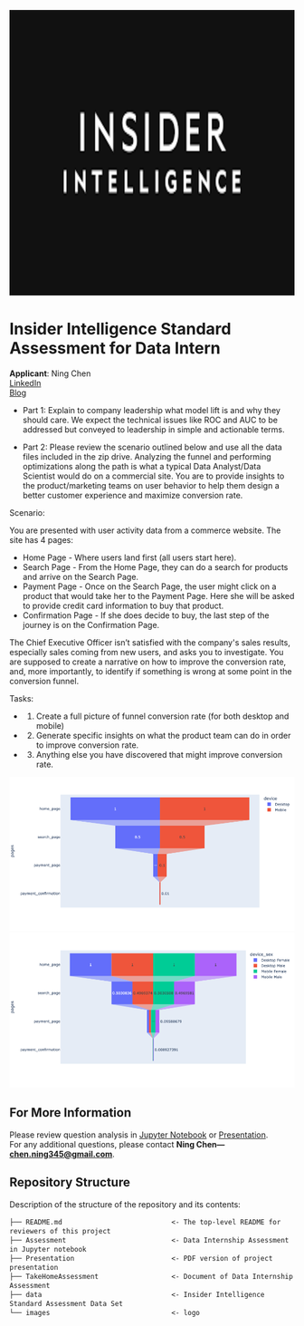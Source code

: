 <p>
<img src="images/Insider-Intelligence.png" width="900" height="504">
</p>

# Insider Intelligence Standard Assessment for Data Intern

**Applicant**: Ning Chen \
[LinkedIn](https://www.linkedin.com/in/ningchen345/) \
[Blog](https://kinder-chen.medium.com)

- Part 1:
Explain to company leadership what model lift is and why they should care. We expect the technical issues like ROC and AUC to be addressed but conveyed to leadership in simple and actionable terms.

- Part 2:
Please review the scenario outlined below and use all the data files included in the zip drive. Analyzing the funnel and performing optimizations along the path is what a typical Data Analyst/Data Scientist would do on a commercial site. You are to provide insights to the product/marketing teams on user behavior to help them design a better customer experience and maximize conversion rate.

Scenario:

You are presented with user activity data from a commerce website. The site has 4 pages:
- Home Page - Where users land first (all users start here).
- Search Page - From the Home Page, they can do a search for products and arrive on the Search Page.
- Payment Page - Once on the Search Page, the user might click on a product that would take her to the Payment Page. Here she will be asked to provide credit card information to buy that product.
- Confirmation Page - If she does decide to buy, the last step of the journey is on the Confirmation Page.

The Chief Executive Officer isn’t satisfied with the company's sales results, especially sales coming from new users, and asks you to investigate. You are supposed to create a narrative on how to improve the conversion rate, and, more importantly, to identify if something is wrong at some point in the conversion funnel.

Tasks:
- 1. Create a full picture of funnel conversion rate (for both desktop and mobile)
- 2. Generate specific insights on what the product team can do in order to improve conversion rate.
- 3. Anything else you have discovered that might improve conversion rate.


![graph](/images/funnel1.png)
![graph](/images/funnel2.png)



## For More Information

Please review question analysis in [Jupyter Notebook](https://github.com/ghcn345/Insider-Intelligence-Assessment/blob/master/Assessment.ipynb) or [Presentation](https://github.com/ghcn345/Insider-Intelligence-Assessment/blob/master/Presentation.pdf). \
For any additional questions, please contact **Ning Chen—chen.ning345@gmail.com**.

## Repository Structure

Description of the structure of the repository and its contents:
```
├── README.md                           <- The top-level README for reviewers of this project
├── Assessment                          <- Data Internship Assessment in Jupyter notebook
├── Presentation                        <- PDF version of project presentation
├── TakeHomeAssessment                  <- Document of Data Internship Assessment
├── data                                <- Insider Intelligence Standard Assessment Data Set
└── images                              <- logo
```